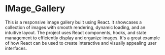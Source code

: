 # IMage_Gallery



This is a responsive image gallery built using React. It showcases a collection of images with smooth rendering, dynamic loading, and an intuitive layout. The project uses React components, hooks, and state management to efficiently display and organize images. It's a great example of how React can be used to create interactive and visually appealing user interfaces.


